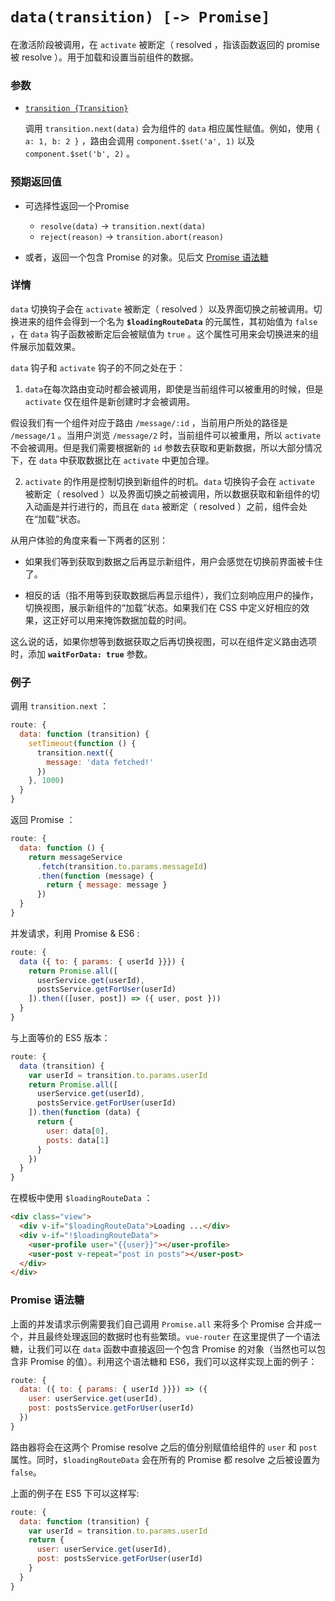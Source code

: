 # `data(transition) [-> Promise]`

在激活阶段被调用，在 `activate` 被断定（ resolved ，指该函数返回的 promise 被 resolve ）。用于加载和设置当前组件的数据。

### 参数

- [`transition {Transition}`](hooks.md#transition-object)

  调用 `transition.next(data)` 会为组件的 `data` 相应属性赋值。例如，使用 `{ a: 1, b: 2 }` ，路由会调用 `component.$set('a', 1)` 以及 `component.$set('b', 2)` 。

### 预期返回值

- 可选择性返回一个Promise
  - `resolve(data)` -> `transition.next(data)`
  - `reject(reason)` -> `transition.abort(reason)`


- 或者，返回一个包含 Promise 的对象。见后文 [Promise 语法糖](#promise-%E8%AF%AD%E6%B3%95%E7%B3%96)

### 详情

`data` 切换钩子会在 `activate` 被断定（ resolved ）以及界面切换之前被调用。切换进来的组件会得到一个名为 **`$loadingRouteData`** 的元属性，其初始值为 `false` ，在 `data` 钩子函数被断定后会被赋值为 `true` 。这个属性可用来会切换进来的组件展示加载效果。

`data` 钩子和 `activate` 钩子的不同之处在于：

1. `data`在每次路由变动时都会被调用，即使是当前组件可以被重用的时候，但是 `activate` 仅在组件是新创建时才会被调用。

  假设我们有一个组件对应于路由 `/message/:id` ，当前用户所处的路径是 `/message/1` 。当用户浏览 `/message/2` 时，当前组件可以被重用，所以 `activate` 不会被调用。但是我们需要根据新的 `id` 参数去获取和更新数据，所以大部分情况下，在 `data` 中获取数据比在 `activate` 中更加合理。

2. `activate` 的作用是控制切换到新组件的时机。`data` 切换钩子会在 `activate` 被断定（ resolved ）以及界面切换之前被调用，所以数据获取和新组件的切入动画是并行进行的，而且在 `data` 被断定（ resolved ）之前，组件会处在“加载”状态。

  从用户体验的角度来看一下两者的区别：

  - 如果我们等到获取到数据之后再显示新组件，用户会感觉在切换前界面被卡住了。

  - 相反的话（指不用等到获取数据后再显示组件），我们立刻响应用户的操作，切换视图，展示新组件的“加载”状态。如果我们在 CSS 中定义好相应的效果，这正好可以用来掩饰数据加载的时间。

这么说的话，如果你想等到数据获取之后再切换视图，可以在组件定义路由选项时，添加 **`waitForData: true`** 参数。

### 例子

调用 `transition.next` ：

``` js
route: {
  data: function (transition) {
    setTimeout(function () {
      transition.next({
        message: 'data fetched!'
      })
    }, 1000)
  }
}
```

返回 Promise ：

``` js
route: {
  data: function () {
    return messageService
      .fetch(transition.to.params.messageId)
      .then(function (message) {
        return { message: message }
      })
  }
}
```

并发请求，利用 Promise & ES6 :

``` js
route: {
  data ({ to: { params: { userId }}}) {
    return Promise.all([
      userService.get(userId),
      postsService.getForUser(userId)
    ]).then(([user, post]) => ({ user, post }))
  }
}
```

与上面等价的 ES5 版本：

``` js
route: {
  data (transition) {
    var userId = transition.to.params.userId
    return Promise.all([
      userService.get(userId),
      postsService.getForUser(userId)
    ]).then(function (data) {
      return {
        user: data[0],
        posts: data[1]
      }
    })
  }
}
```

在模板中使用 `$loadingRouteData` ：

``` html
<div class="view">
  <div v-if="$loadingRouteData">Loading ...</div>
  <div v-if="!$loadingRouteData">
    <user-profile user="{{user}}"></user-profile>
    <user-post v-repeat="post in posts"></user-post>
  </div>
</div>
```

### Promise 语法糖

上面的并发请求示例需要我们自己调用 `Promise.all` 来将多个 Promise 合并成一个，并且最终处理返回的数据时也有些繁琐。`vue-router` 在这里提供了一个语法糖，让我们可以在 `data` 函数中直接返回一个包含 Promise 的对象（当然也可以包含非 Promise 的值）。利用这个语法糖和 ES6，我们可以这样实现上面的例子：

``` js
route: {
  data: ({ to: { params: { userId }}}) => ({
    user: userService.get(userId),
    post: postsService.getForUser(userId)
  })
}
```

路由器将会在这两个 Promise resolve 之后的值分别赋值给组件的 `user` 和 `post` 属性。同时，`$loadingRouteData` 会在所有的 Promise 都 resolve 之后被设置为 `false`。

上面的例子在 ES5 下可以这样写:

``` js
route: {
  data: function (transition) {
    var userId = transition.to.params.userId
    return {
      user: userService.get(userId),
      post: postsService.getForUser(userId)
    }
  }
}
```
